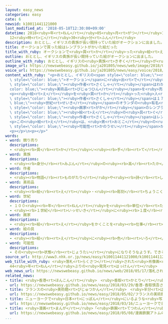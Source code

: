```yaml
---
layout: easy_news
categories: easy
cate: 6
newsid: k10011441121000
last_modified_at: '2018-05-18T12:30:00+09:00'
datetime: 2018<ruby>年<rt>ねん</rt></ruby>05<ruby>月<rt>がつ</rt></ruby>18<ruby>日<rt>にち</rt></ruby>
  12<ruby>時<rt>じ</rt></ruby>30<ruby>分<rt>ふん</rt></ruby>
description: おととし、イギリスの貴族が長い間持っていた絵がオークションに出ました。
title: オークションで買った絵はレンブラントがかいた絵だった
title_with_ruby: オークションで<ruby>買<rt>か</rt></ruby>った<ruby>絵<rt>え</rt></ruby>はレンブラントがかいた<ruby>絵<rt>え</rt></ruby>だった
outline: おととし、イギリスの貴族が長い間持っていた絵がオークションに出ました。
outline_with_ruby: おととし、イギリスの<ruby>貴族<rt>きぞく</rt></ruby>が<ruby>長<rt>なが</rt></ruby>い<ruby>間<rt>あいだ</rt></ruby><ruby>持<rt>も</rt></ruby>っていた<ruby>絵<rt>え</rt></ruby>がオークションに<ruby>出<rt>で</rt></ruby>ました。
image_url: https://newswebeasy.github.io/ja201805/news/web/image/2018/05/17/K10011441121_1805170519_1805170526_01_03.jpg
voice_url: https://newswebeasy.github.io/ja201805/news/easy/voice/2018/05/18/k10011441121000.mp4
content_with_ruby: "<p>おととし、イギリスの<span style=\"color: blue;\"><ruby>貴族<rt>きぞく</rt></ruby></span>が<ruby>長<rt>なが</rt></ruby>い<ruby>間<rt>あいだ</rt></ruby><ruby>持<rt>も</rt></ruby>っていた<ruby>絵<rt>え</rt></ruby>が<span\
  \ style=\"color: blue;\">オークション</span>に<ruby>出<rt>で</rt></ruby>ました。<ruby>絵<rt>え</rt></ruby>には<ruby>若<rt>わか</rt></ruby>い<ruby>男<rt>おとこ</rt></ruby>の<ruby>人<rt>ひと</rt></ruby>がかいてありますが、<ruby>絵<rt>え</rt></ruby>をかいた<span\
  \ style=\"color: blue;\"><ruby>作者<rt>さくしゃ</rt></ruby></span>はわかっていませんでした。<span style=\"\
  color: blue;\"><ruby>美術品<rt>びじゅつひん</rt></ruby></span>を<ruby>売<rt>う</rt></ruby>ったり<ruby>買<rt>か</rt></ruby>ったりする<ruby>仕事<rt>しごと</rt></ruby>をしているオランダの<ruby>人<rt>ひと</rt></ruby>がこの<ruby>絵<rt>え</rt></ruby>を<ruby>日本<rt>にっぽん</rt></ruby>のお<ruby>金<rt>かね</rt></ruby>で２０００<ruby>万<rt>まん</rt></ruby><ruby>円<rt>えん</rt></ruby>ぐらいで<ruby>買<rt>か</rt></ruby>いました。</p>\n\
  <p><ruby>絵<rt>え</rt></ruby>を<ruby>買<rt>か</rt></ruby>った<ruby>人<rt>ひと</rt></ruby>は、<span\
  \ style=\"color: blue;\"><ruby>作者<rt>さくしゃ</rt></ruby></span>は１７<span style=\"color:\
  \ blue;\"><ruby>世紀<rt>せいき</rt></ruby></span>のオランダの<ruby>有名<rt>ゆうめい</rt></ruby>な<span\
  \ style=\"color: blue;\"><ruby>画家<rt>がか</rt></ruby></span>のレンブラントかもしれないと<ruby>思<rt>おも</rt></ruby>って、<ruby>専門家<rt>せんもんか</rt></ruby>に<ruby>絵<rt>え</rt></ruby>を<ruby>見<rt>み</rt></ruby>せました。たくさんの<ruby>専門家<rt>せんもんか</rt></ruby>が<ruby>絵<rt>え</rt></ruby>のかき<ruby>方<rt>かた</rt></ruby>や<ruby>使<rt>つか</rt></ruby>った<span\
  \ style=\"color: blue;\"><ruby>絵<rt>え</rt></ruby>の<ruby>具<rt>ぐ</rt></ruby></span>などを<ruby>調<rt>しら</rt></ruby>べると、<span\
  \ style=\"color: blue;\"><ruby>作者<rt>さくしゃ</rt></ruby></span>はレンブラントだとわかりました。<ruby>専門家<rt>せんもんか</rt></ruby>はレンブラントが１６３４<ruby>年<rt>ねん</rt></ruby>、２８<ruby>歳<rt>さい</rt></ruby>ぐらいのときにかいた<ruby>絵<rt>え</rt></ruby>だと<ruby>考<rt>かんが</rt></ruby>えています。</p>\n\
  <p>この<ruby>絵<rt>え</rt></ruby>は、<ruby>男<rt>おとこ</rt></ruby>の<ruby>人<rt>ひと</rt></ruby>と<ruby>女<rt>おんな</rt></ruby>の<ruby>人<rt>ひと</rt></ruby>の<ruby>２人<rt>ふたり</rt></ruby>がかいてある<ruby>大<rt>おお</rt></ruby>きな<ruby>絵<rt>え</rt></ruby>を２つに<ruby>切<rt>き</rt></ruby>った<span\
  \ style=\"color: blue;\"><ruby>可能性<rt>かのうせい</rt></ruby></span>があります。<ruby>女<rt>おんな</rt></ruby>の<ruby>人<rt>ひと</rt></ruby>の<ruby>絵<rt>え</rt></ruby>が<ruby>世界<rt>せかい</rt></ruby>のどこかにあるかもしれません。</p>\n\
  <p></p>\n<p></p>"
words:
- word: 競り売り
  descriptions:
  - <ruby><rb>買</rb><rt>か</rt></ruby>い<ruby><rb>手</rb><rt>て</rt></ruby>に<ruby><rb>競争</rb><rt>きょうそう</rt></ruby>で<ruby><rb>値段</rb><rt>ねだん</rt></ruby>をつけさせ、いちばん<ruby><rb>高</rb><rt>たか</rt></ruby>い<ruby><rb>値段</rb><rt>ねだん</rt></ruby>をつけた<ruby><rb>人</rb><rt>ひと</rt></ruby>に、その<ruby><rb>品物</rb><rt>しなもの</rt></ruby>を<ruby><rb>売</rb><rt>う</rt></ruby>る<ruby><rb>方法</rb><rt>ほうほう</rt></ruby>。<ruby><rb>競売</rb><rt>きょうばい</rt></ruby>。オークション。せり。
- word: 貴族
  descriptions:
  - <ruby><rb>身分</rb><rt>みぶん</rt></ruby>の<ruby><rb>高</rb><rt>たか</rt></ruby>い<ruby><rb>家</rb><rt>いえ</rt></ruby>がらや<ruby><rb>人</rb><rt>ひと</rt></ruby>。
- word: 作者
  descriptions:
  - <ruby><rb>物語</rb><rt>ものがたり</rt></ruby>や<ruby><rb>詩</rb><rt>し</rt></ruby>、また<ruby><rb>絵</rb><rt>え</rt></ruby>・<ruby><rb>陶器</rb><rt>とうき</rt></ruby>などの<ruby><rb>作品</rb><rt>さくひん</rt></ruby>を<ruby><rb>作</rb><rt>つく</rt></ruby>った<ruby><rb>人</rb><rt>ひと</rt></ruby>。
- word: 美術品
  descriptions:
  - <ruby><rb>絵</rb><rt>え</rt></ruby>・<ruby><rb>彫刻</rb><rt>ちょうこく</rt></ruby>など、<ruby><rb>美術</rb><rt>びじゅつ</rt></ruby>として<ruby><rb>値打</rb><rt>ねう</rt></ruby>ちのある<ruby><rb>作品</rb><rt>さくひん</rt></ruby>。<ruby><rb>美術作品</rb><rt>びじゅつさくひん</rt></ruby>。
- word: 世紀
  descriptions:
  - １００<ruby><rb>年</rb><rt>ねん</rt></ruby>を<ruby><rb>単位</rb><rt>たんい</rt></ruby>として<ruby><rb>数</rb><rt>かぞ</rt></ruby>える<ruby><rb>年代</rb><rt>ねんだい</rt></ruby>の<ruby><rb>数</rb><rt>かぞ</rt></ruby>え<ruby><rb>方</rb><rt>かた</rt></ruby>。<ruby><rb>西暦</rb><rt>せいれき</rt></ruby>１<ruby><rb>年</rb><rt>ねん</rt></ruby>から１００<ruby><rb>年</rb><rt>ねん</rt></ruby>までを<ruby><rb>１世紀</rb><rt>いっせいき</rt></ruby>と<ruby><rb>呼</rb><rt>よ</rt></ruby>ぶ。<ruby><rb>２１世紀</rb><rt>にじゅういっせいき</rt></ruby>は２００１<ruby><rb>年</rb><rt>ねん</rt></ruby>から２１００<ruby><rb>年</rb><rt>ねん</rt></ruby>まで。
  - <ruby><rb>１世紀</rb><rt>いっせいき</rt></ruby>に<ruby><rb>１度</rb><rt>いちど</rt></ruby>しかないようなもの。
- word: 画家
  descriptions:
  - <ruby><rb>絵</rb><rt>え</rt></ruby>をかくことを<ruby><rb>仕事</rb><rt>しごと</rt></ruby>にしている<ruby><rb>人</rb><rt>ひと</rt></ruby>。<ruby><rb>絵</rb><rt>え</rt></ruby>かき。
- word: 絵の具
  descriptions:
  - <ruby><rb>絵</rb><rt>え</rt></ruby>に<ruby><rb>色</rb><rt>いろ</rt></ruby>をつけるために<ruby><rb>使</rb><rt>つか</rt></ruby>うもの。<ruby><rb>水彩</rb><rt>すいさい</rt></ruby><ruby><rb>絵</rb><rt>え</rt></ruby>の<ruby><rb>具</rb><rt>ぐ</rt></ruby>や<ruby><rb>油</rb><rt>あぶら</rt></ruby><ruby><rb>絵</rb><rt>え</rt></ruby>の<ruby><rb>具</rb><rt>ぐ</rt></ruby>などがある。
- word: 可能性
  descriptions:
  - その<ruby><rb>状態</rb><rt>じょうたい</rt></ruby>になりそうなようす。できそうなようす。
source_url: http://www3.nhk.or.jp/news/easy/k10011441121000/k10011441121000.html
web_title_with_ruby: <ruby>落札<rt>らくさつ</rt></ruby>された<ruby>肖像画<rt>しょうぞうが</rt></ruby>は<ruby>レンブラント<rt>れんぶらんと</rt></ruby>の<ruby>作品<rt>さくひん</rt></ruby>だった
  44<ruby>年<rt>ねん</rt></ruby>ぶりの<ruby>発見<rt>はっけん</rt></ruby>
web_news_url: https://newswebeasy.github.io/news/web/2018/05/17/落札された肖像画はレンブラントの作品だった-44年ぶりの発見
related_news:
- title: <ruby>香港<rt>ほんこん</rt></ruby>　<ruby>香取<rt>かとり</rt></ruby><ruby>慎吾<rt>しんご</rt></ruby>さんが<ruby>壁<rt>かべ</rt></ruby>にかいた<ruby>絵<rt>え</rt></ruby>を<ruby>見<rt>み</rt></ruby>せる
  url: https://newswebeasy.github.io/news/easy/2018/03/29/香港-香取慎吾さんが壁にかいた絵を見せる
- title: フランスの<ruby>美術館<rt>びじゅつかん</rt></ruby>　<ruby>半分<rt>はんぶん</rt></ruby><ruby>以上<rt>いじょう</rt></ruby>の<ruby>絵<rt>え</rt></ruby>が<ruby>偽物<rt>にせもの</rt></ruby>だったと<ruby>謝<rt>あやま</rt></ruby>る
  url: https://newswebeasy.github.io/news/easy/2018/05/02/フランスの美術館-半分以上の絵が偽物だったと謝る
- title: ニューヨークで<ruby>日本<rt>にっぽん</rt></ruby>にいるような<ruby>写真<rt>しゃしん</rt></ruby>が<ruby>撮<rt>と</rt></ruby>れるイベント
  url: https://newswebeasy.github.io/news/easy/2018/03/16/ニューヨークで日本にいるような写真が撮れるイベント
- title: <ruby>漫画<rt>まんが</rt></ruby>「<ruby>鉄腕<rt>てつわん</rt></ruby>アトム」の１ページがオークションで３５００<ruby>万<rt>まん</rt></ruby><ruby>円<rt>えん</rt></ruby>
  url: https://newswebeasy.github.io/news/easy/2018/05/08/漫画鉄腕アトムの1ページがオークションで3500万円
...
```

